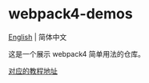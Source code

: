 # webpack4-demos

[English](./README.md) | 简体中文

这是一个展示 webpack4 简单用法的仓库。

[对应的教程地址](https://modyqyw.github.io/front-end/webpack4/)
